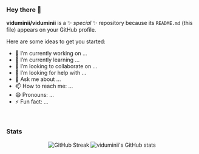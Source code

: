 ### Hey there 👋


**viduminii/viduminii** is a ✨ _special_ ✨ repository because its `README.md` (this file) appears on your GitHub profile.

Here are some ideas to get you started:

- 🔭 I’m currently working on ...
- 🌱 I’m currently learning ...
- 👯 I’m looking to collaborate on ...
- 🤔 I’m looking for help with ...
- 💬 Ask me about ...
- 📫 How to reach me: ...
- 😄 Pronouns: ...
- ⚡ Fun fact: ...

<br>
<h3>Stats</h3>
<div align="center">
  
![GitHub Streak](http://github-readme-streak-stats.herokuapp.com?user=viduminii&theme=chartreuse-dark&hide_border=true&date_format=M%20j%5B%2C%20Y%5D) ![viduminii's GitHub stats](https://github-readme-stats.vercel.app/api?username=viduminii&theme=chartreuse-dark&hide_border=true&show_icons=true)

 </div>

